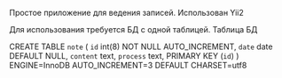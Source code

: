 Простое приложение для ведения записей.
Использован Yii2

Для использования требуется БД с одной таблицей.
Таблица БД

CREATE TABLE `note` (
 `id` int(8) NOT NULL AUTO_INCREMENT,
 `date` date DEFAULT NULL,
 `content` text,
 `process` text,
 PRIMARY KEY (`id`)
) ENGINE=InnoDB AUTO_INCREMENT=3 DEFAULT CHARSET=utf8
